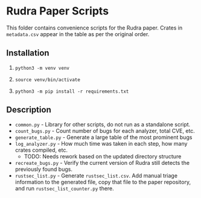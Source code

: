 # Rudra Paper Scripts

This folder contains convenience scripts for the Rudra paper. Crates in
`metadata.csv` appear in the table as per the original order.

## Installation

1. `python3 -m venv venv`

2. `source venv/bin/activate`

3. `python3 -m pip install -r requirements.txt`

## Description

* `common.py` - Library for other scripts, do not run as a standalone script.
* `count_bugs.py` - Count number of bugs for each analyzer, total CVE, etc.
* `generate_table.py` - Generate a large table of the most prominent bugs
* `log_analyzer.py` - How much time was taken in each step, how many crates compiled, etc.
    * TODO: Needs rework based on the updated directory structure
* `recreate_bugs.py` - Verify the current version of Rudra still detects the previously found bugs.
* `rustsec_list.py` - Generate `rustsec_list.csv`. Add manual triage information to the generated file,
    copy that file to the paper repository, and run `rustsec_list_counter.py` there.
